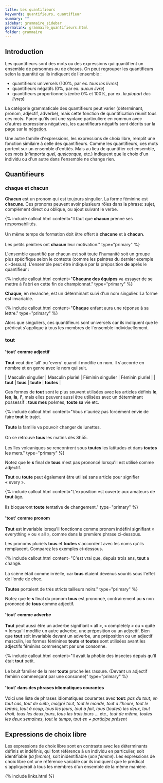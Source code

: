 ```yaml
---
title: Les quantifieurs
keywords: quantifieurs, quantifieur
summary: ""
sidebar: grammaire_sidebar
permalink: grammaire_quantifieurs.html
folder: grammaire
---
```


## Introduction

Les quantifieurs sont des mots ou des expressions qui quantifient un ensemble de personnes ou de choses. On peut regrouper les quantifieurs selon la quantité qu'ils indiquent de l'ensemble :

+ quantifieurs universels (100%, par ex. *tous les livres*)
+ quantifieurs négatifs (0%, par ex. *aucun livre*)
+ quantifieurs proportionnels (entre 0% et 100%, par ex. *la plupart des livres*)

La catégorie grammaticale des quantifieurs peut varier (déterminant, pronom, adjectif, adverbe), mais cette fonction de quantification réunit tous ces mots. Parce qu'ils ont une syntaxe particulière en commun avec d'autres expressions négatives, les quantifieurs négatifs sont décrits sur la page sur la [négation](/grammaire_n%C3%A9gation.html).

Une autre famille d'expressions, les expressions de choix libre, remplit une fonction similaire à celle des quantifieurs. Comme les quantifieurs, ces mots portent sur un ensemble d'entités. Mais au lieu de quantifier cet ensemble, ces mots (*n'importe quel*, *quelconque*, etc.) indiquent que le choix d'un individu ou d'un autre dans l'ensemble ne change rien.

## Quantifieurs

### chaque et chacun

**Chacun** est un pronom qui est toujours singulier. La forme féminine est **chacune**. Ces pronoms peuvent avoir plusieurs rôles dans la phrase: sujet, complément direct ou oblique, ou ajout suivant le verbe. 

{% include callout.html content="Il faut que **chacun** prenne ses responsabilités.<br/><br/>Un même temps de formation doit être offert à **chacune** et à **chacun**.<br/><br/>Les petits peintres ont **chacun** leur motivation." type="primary" %}

L'ensemble quantifié par chacun est soit toute l'humanité soit un groupe plus spécifique selon le contexte (comme les peintres du dernier exemple ci-dessus). L'ensemble peut être indiqué par la préposition **de** après le quantifieur :

{% include callout.html content="**Chacune des équipes** va essayer de se mettre à l'abri en cette fin de championnat." type="primary" %}

**Chaque**, en revanche, est un déterminant suivi d'un nom singulier. La forme est invariable.

{% include callout.html content="**Chaque** enfant aura une réponse à sa lettre." type="primary" %}

Alors que singuliers, ces quantifieurs sont universels car ils indiquent que le prédicat s'applique à tous les membres de l'ensemble individuellement.

### tout

#### 'tout' comme adjectif
**Tout** veut dire 'all' ou 'every' quand il modifie un nom. Il s'accorde en nombre et en genre avec le nom qui suit.

| Masculin singulier | Masculin pluriel | Féminin singulier | Féminin pluriel |
| **tout** | **tous** | **toute** | **toutes** |

Ces formes de **tout** sont le plus souvent utilisées avec les articles définis **le**, **les**, **la**, **l'**, mais elles peuvent aussi être utilisées avec un déterminant possessif : **tous mes** poèmes, **toute sa** vie etc.

{% include callout.html content="Vous n'auriez pas forcément envie de faire **tout** le trajet.<br/><br/>**Toute** la famille va pouvoir changer de lunettes.<br/><br/>On se retrouve **tous** les matins dès 8h55.<br/><br/>Les îles volcaniques se rencontrent sous **toutes** les latitudes et dans **toutes** les mers." type="primary" %}

Notez que le **s** final de **tous** n'est pas prononcé lorsqu'il est utilisé comme adjectif.

**Tout** ou **toute** peut également être utilisé sans article pour signifier « every ».

{% include callout.html content="L'exposition est ouverte aux amateurs de **tout** âge.<br/><br/>Ils bloqueront **toute** tentative de changement." type="primary" %}

#### 'tout' comme pronom
**Tout** est invariable lorsqu'il fonctionne comme pronom indéfini signifiant « everything » ou « all », comme dans la première phrase ci-dessous.

Les pronoms pluriels **tous** et **toutes** s'accordent avec les noms qu'ils remplacent. Comparez les exemples ci-dessous.

{% include callout.html content="C'est vrai que, depuis trois ans, **tout** a changé.<br/><br/>La scène était comme irréelle, car **tous** étaient devenus sourds sous l'effet de l'onde de choc.<br/><br/>**Toutes** portaient de très stricts tailleurs noirs." type="primary" %}

Notez que le **s** final du pronom **tous** est prononcé, contrairement au **s** non prononcé de **tous** comme adjectif.

#### 'tout' comme adverbe
**Tout** peut aussi être un adverbe signifiant « all », « completely » ou « quite » lorsqu'il modifie un autre adverbe, une préposition ou un adjectif. Bien que **tout** soit invariable devant un adverbe, une préposition ou un adjectif masculin, les formes féminines **toute** et **toutes** sont utilisées avant les adjectifs féminins commençant par une consonne.

{% include callout.html content="Il avait la phobie des insectes depuis qu'il était **tout** petit.<br/><br/>Le bruit familier de la mer **toute** proche les rassure. (Devant un adjectif féminin commençant par une consonne)" type="primary" %}

#### 'tout' dans des phrases idiomatiques courantes
Voici une liste de phrases idiomatiques courantes avec **tout**:
*pas du tout*, *en tout cas*, *tout de suite*, *malgré tout*, *tout le monde*, *tout à l'heure*, *tout le temps*, *tout à coup*, *tous les jours*, *tout à fait*, *tous* (*toutes*) *les deux*, *tout droit*, *tous les deux jours*, *tous les trois jours* ... etc., *tout de même*, *toutes les deux semaines*, *tout le temps*, *tout en + participe présent*

## Expressions de choix libre

Les expressions de choix libre sont en contraste avec les déterminants définis et indéfinis, qui font référence à un individu en particulier, soit identifiable (*la femme*), soit inidentifiable (*une femme*). Les expressions de choix libre ont une référence variable car ils indiquent que le prédicat s'appliquerait à tous les membres d'un ensemble de la même manière.



{% include links.html %}
